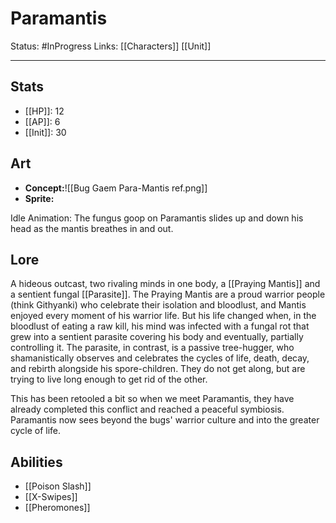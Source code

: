 # Paramantis
Status: #InProgress
Links: [[Characters]] [[Unit]]
___
## Stats
- [[HP]]: 12
- [[AP]]: 6
- [[Init]]: 30

## Art
- **Concept:**![[Bug Gaem Para-Mantis ref.png]]
- **Sprite:**

Idle Animation: The fungus goop on Paramantis slides up and down his head as the mantis breathes in and out.
## Lore
A hideous outcast, two rivaling minds in one body, a [[Praying Mantis]] and a sentient fungal [[Parasite]]. The Praying Mantis are a proud warrior people (think Githyanki) who celebrate their isolation and bloodlust, and Mantis enjoyed every moment of his warrior life. But his life changed when, in the bloodlust of eating a raw kill, his mind was infected with a fungal rot that grew into a sentient parasite covering his body and eventually, partially controlling it. The parasite, in contrast, is a passive tree-hugger, who shamanistically observes and celebrates the cycles of life, death, decay, and rebirth alongside his spore-children. They do not get along, but are trying to live long enough to get rid of the other.

This has been retooled a bit so when we meet Paramantis, they have already completed this conflict and reached a peaceful symbiosis. Paramantis now sees beyond the bugs' warrior culture and into the greater cycle of life.

## Abilities
- [[Poison Slash]]
- [[X-Swipes]]
- [[Pheromones]]